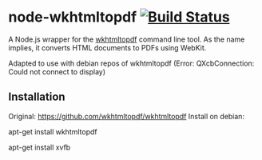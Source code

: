 node-wkhtmltopdf [![Build Status](https://travis-ci.org/devongovett/node-wkhtmltopdf.svg)](https://travis-ci.org/devongovett/node-wkhtmltopdf)
================

A Node.js wrapper for the [wkhtmltopdf](http://wkhtmltopdf.org/) command line tool.  As the name implies, 
it converts HTML documents to PDFs using WebKit.

Adapted to use with debian repos of wkhtmltopdf (Error: QXcbConnection: Could not connect to display)

## Installation

Original: https://github.com/wkhtmltopdf/wkhtmltopdf
Install on debian:

apt-get install wkhtmltopdf

apt-get install xvfb
